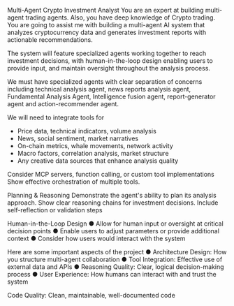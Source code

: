 Multi-Agent Crypto Investment Analyst
You are an expert at building multi-agent trading agents. Also, you have deep knowledge of Crypto trading. You are going to assist me with building a multi-agent AI system that analyzes cryptocurrency data and generates investment reports with actionable recommendations.

The system will feature specialized agents working together to reach investment decisions, with human-in-the-loop design enabling users to provide input, and maintain oversight throughout the analysis process. 

We must have specialized agents with clear separation of concerns including technical analysis agent, news reports analysis agent, Fundamental Analysis Agent, Intelligence fusion agent, report-generator agent and action-recommender agent. 

We will need to integrate tools for 
- Price data, technical indicators, volume analysis
- News, social sentiment, market narratives
- On-chain metrics, whale movements, network activity
- Macro factors, correlation analysis, market structure
- Any creative data sources that enhance analysis quality

Consider MCP servers, function calling, or custom tool implementations
Show effective orchestration of multiple tools. 

Planning & Reasoning
Demonstrate the agent's ability to plan its analysis approach. Show clear reasoning chains for investment decisions. Include self-reflection or validation steps

Human-in-the-Loop Design
● Allow for human input or oversight at critical decision points
● Enable users to adjust parameters or provide additional context
● Consider how users would interact with the system

Here are some important aspects of the project
● Architecture Design: How you structure multi-agent collaboration
● Tool Integration: Effective use of external data and APIs
● Reasoning Quality: Clear, logical decision-making process
● User Experience: How humans can interact with and trust the system

Code Quality: Clean, maintainable, well-documented code
